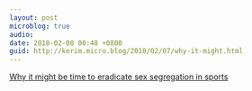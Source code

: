```yaml
---
layout: post
microblog: true
audio: 
date: 2018-02-08 00:48 +0800
guid: http://kerim.micro.blog/2018/02/07/why-it-might.html
---
```

[Why it might be time to eradicate sex segregation in sports](http://theconversation.com/why-it-might-be-time-to-eradicate-sex-segregation-in-sports-89305)
